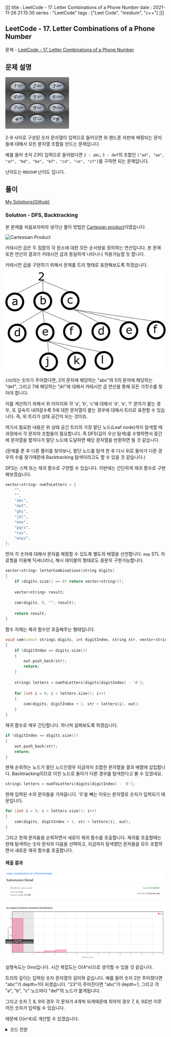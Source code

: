 [[[
title : LeetCode - 17. Letter Combinations of a Phone Number
date : 2021-11-26 21:15:30
series : "LeetCode"
tags : ["Leet Code", "medium", "c++"]
]]]

## LeetCode - 17. Letter Combinations of a Phone Number
문제 - [LeetCode - 17. Letter Combinations of a Phone Number](https://leetcode.com/problems/letter-combinations-of-a-phone-number/)

## 문제 설명
![Solution 1 result](./assets/images/leet_code/17/example.png)

2-9 사이로 구성된 숫자 문자열이 입력으로 들어오면 위 핸드폰 자판에 매핑되는 문자들에 대해서 모든 문자열 조합을 만드는 문제입니다.

예를 들어 숫자 *23*이 입력으로 들어왔다면 `2 : abc`, `3 : def`의 조합인 `["ad", "ae", "af", "bd", "be", "bf", "cd", "ce", "cf"]`를 구하면 되는 문제입니다.

난이도는 `MEDIUM` 난이도 입니다.

## 풀이
[My Solutions(Github)](https://github.com/LDobac/leetcode/tree/master/17.%20Letter%20Combinations%20of%20a%20Phone%20Number)

### Solution - DFS, Backtracking
본 문제를 처음보자마자 생각난 풀이 방법은 [Cartesian product](https://en.wikipedia.org/wiki/Cartesian_product)이였습니다.

![Cartessian Product](https://upload.wikimedia.org/wikipedia/commons/thumb/4/4e/Cartesian_Product_qtl1.svg/330px-Cartesian_Product_qtl1.svg.png)

카테시안 곱은 두 집합의 각 원소에 대한 모든 순서쌍을 정의하는 연산입니다. 본 문제 또한 연산의 결과가 카테시안 곱과 동일하게 나타나니 적용가능할 듯 합니다.

카테시안 곱을 구현하기 위해서 문제를 트리 형태로 표현해보도록 하겠습니다.

![tree example](./assets/images/leet_code/17/example_2.png)

`235`라는 숫자가 주어졌다면, 2의 문자에 해당하는 "abc"와 5의 문자에 해당하는 "def", 그리고 7에 해당하는 "jkl"에 대해서 카테시안 곱 연산을 통해 모든 가짓수를 찾아야 합니다.

이를 계산하기 위해서 위 이미지와 각 'a', 'b', 'c'에 대해서 'd', 'e', 'f' 문자가 붙는 경우, 또 깊숙히 내려갈수록 5에 대한 문자열이 붙는 경우에 대해서 트리로 표현할 수 있습니다. 즉, 위 트리가 상태 공간이 되는 것이죠.

여기서 필요한 내용은 위 상태 공간 트리의 가장 말단 노드(Leaf node)까지 탐색할 때 과정에서 각 문자의 조합들이 필요합니다. 즉 DFS(깊이 우선 탐색)를 수행하면서 중간에 문자열을 합치다가 말단 노드에 도달하면 해당 문자열을 반환하면 될 것 같습니다.

(문제를 푼 후 다른 풀이를 찾아보니, 말단 노드를 탐색 한 후 다시 뒤로 돌아가 다른 경우의 수를 찾기때문에 Backtracking 탐색이라고도 할 수 있을 것 같습니다.)

DFS는 스택 또는 재귀 함수로 구현할 수 있습니다. 이번에는 간단하게 재귀 함수로 구현해보겠습니다.

```c++
vector<string> numToLetters = {
    "",
    "",
    "abc",
    "def",
    "ghi",
    "jkl",
    "mno",
    "pqrs",
    "tuv",
    "wxyz",
};
```

먼저 각 숫자에 대해서 문자를 매핑할 수 있도록 별도의 배열을 선언합니다. `map` STL 자료형을 이용해 딕셔너리나, 해시 테이블의 형태로도 충분히 구현가능합니다.

```c++
vector<string> letterCombinations(string digits) 
{
    if (digits.size() == 0) return vector<string>();

    vector<string> result;

    com(digits, 0, "", result);

    return result;
}
```

함수 자체는 재귀 함수만 호출해주는 형태입니다.

```c++
void com(const string& digits, int digitIndex, string str, vector<string>& out)
{
    if (digitIndex == digits.size()) 
    {
        out.push_back(str);
        return;
    }

    string& letters = numToLetters[digits[digitIndex] - '0'];

    for (int i = 0; i < letters.size(); i++)
    {
        com(digits, digitIndex + 1, str + letters[i], out);
    }
}
```

재귀 함수로 매우 간단합니다. 하나씩 살펴보도록 하겠습니다.

```c++
if (digitIndex == digits.size()) 
{
    out.push_back(str);
    return;
}
```

현재 순회하는 노드가 말단 노드인경우 지금까지 조합한 문자열을 결과 배열에 삽입합니다. Backtracking이므로 이전 노드로 돌아가 다른 경우를 탐색한다고 볼 수 있겠네요.

```c++
string& letters = numToLetters[digits[digitIndex] - '0'];
```

현재 입력된 수의 문자들을 가져옵니다. '0'을 빼는 이유는 문자열로 숫자가 입력되기 때문입니다.

```c++
for (int i = 0; i < letters.size(); i++)
{
    com(digits, digitIndex + 1, str + letters[i], out);
}
```

그리고 현재 문자들을 순회하면서 새로이 재귀 함수를 호출합니다. 재귀를 호출할때는 현재 탐색하는 숫자 문자의 다음을 선택하고, 지금까지 탐색했던 문자들을 모두 조합하면서 새로운 재귀 함수를 호출합니다.

#### 제출 결과
![Solution 1 result](./assets/images/leet_code/17/result_1.png)

실행속도는 0ms입니다. 시간 복잡도는 O(4^n)으로 생각할 수 있을 것 같습니다.

트리의 깊이는 입력된 숫자 문자열의 길이와 같습니다. 예를 들어 숫자 2만 주어졌다면 "abc"가 depth=1이 되겠습니다. "23"이 주어진다면 "abc"가 depth=1, 그리고 각 "a", "b", "c" 노드마다 "def"의 노드가 붙게됩니다.

그리고 숫자 7, 8, 9의 경우 각 문자가 4개씩 되게때문에 최악의 경우 7, 8, 9로만 이루어진 숫자가 입력될 수 있습니다.

때문에 O(n^4)로 계산할 수 있겠습니다.

<details>
<summary>코드 전문</summary>

```c++
class Solution 
{
public:
    vector<string> numToLetters = {
        "",
        "",
        "abc",
        "def",
        "ghi",
        "jkl",
        "mno",
        "pqrs",
        "tuv",
        "wxyz",
    };

    vector<string> letterCombinations(string digits) 
    {
        if (digits.size() == 0) return vector<string>();

        vector<string> result;

        com(digits, 0, "", result);

        return result;
    }

    void com(const string& digits, int digitIndex, string str, vector<string>& out)
    {
        if (digitIndex == digits.size()) 
        {
            out.push_back(str);
            return;
        }

        string& letters = numToLetters[digits[digitIndex] - '0'];

        for (int i = 0; i < letters.size(); i++)
        {
            com(digits, digitIndex + 1, str + letters[i], out);
        }
        
    }
};
```

</details>
